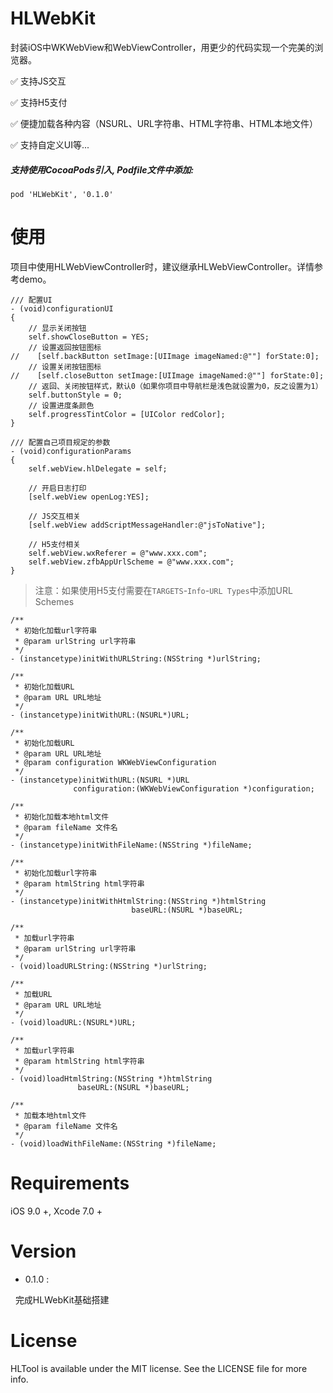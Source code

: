 # HLWebKit

封装iOS中WKWebView和WebViewController，用更少的代码实现一个完美的浏览器。

✅  支持JS交互

✅  支持H5支付

✅  便捷加载各种内容（NSURL、URL字符串、HTML字符串、HTML本地文件）

✅  支持自定义UI等...

##### 支持使用CocoaPods引入, Podfile文件中添加:

```objc
pod 'HLWebKit', '0.1.0'
```

# 使用

项目中使用HLWebViewController时，建议继承HLWebViewController。详情参考demo。

```objc
/// 配置UI
- (void)configurationUI
{
    // 显示关闭按钮
    self.showCloseButton = YES;
    // 设置返回按钮图标
//    [self.backButton setImage:[UIImage imageNamed:@""] forState:0];
    // 设置关闭按钮图标
//    [self.closeButton setImage:[UIImage imageNamed:@""] forState:0];
    // 返回、关闭按钮样式，默认0（如果你项目中导航栏是浅色就设置为0，反之设置为1）
    self.buttonStyle = 0;
    // 设置进度条颜色
    self.progressTintColor = [UIColor redColor];
}
```

```objc
/// 配置自己项目规定的参数
- (void)configurationParams
{
    self.webView.hlDelegate = self;

    // 开启日志打印
    [self.webView openLog:YES];

    // JS交互相关
    [self.webView addScriptMessageHandler:@"jsToNative"];

    // H5支付相关
    self.webView.wxReferer = @"www.xxx.com";
    self.webView.zfbAppUrlScheme = @"www.xxx.com";
}
```

> 注意：如果使用H5支付需要在`TARGETS`-`Info`-`URL Types`中添加URL Schemes

```objc
/**
 * 初始化加载url字符串
 * @param urlString url字符串
 */
- (instancetype)initWithURLString:(NSString *)urlString;

/**
 * 初始化加载URL
 * @param URL URL地址
 */
- (instancetype)initWithURL:(NSURL*)URL;

/**
 * 初始化加载URL
 * @param URL URL地址
 * @param configuration WKWebViewConfiguration
 */
- (instancetype)initWithURL:(NSURL *)URL
              configuration:(WKWebViewConfiguration *)configuration;

/**
 * 初始化加载本地html文件
 * @param fileName 文件名
 */
- (instancetype)initWithFileName:(NSString *)fileName;

/**
 * 初始化加载url字符串
 * @param htmlString html字符串
 */
- (instancetype)initWithHtmlString:(NSString *)htmlString 
                           baseURL:(NSURL *)baseURL;

/**
 * 加载url字符串
 * @param urlString url字符串
 */
- (void)loadURLString:(NSString *)urlString;

/**
 * 加载URL
 * @param URL URL地址
 */
- (void)loadURL:(NSURL*)URL;

/**
 * 加载url字符串
 * @param htmlString html字符串
 */
- (void)loadHtmlString:(NSString *)htmlString 
               baseURL:(NSURL *)baseURL;

/**
 * 加载本地html文件
 * @param fileName 文件名
 */
- (void)loadWithFileName:(NSString *)fileName;
```

# Requirements

iOS 9.0 +, Xcode 7.0 +

# Version

* 0.1.0 :

  完成HLWebKit基础搭建

# License

HLTool is available under the MIT license. See the LICENSE file for more info.
